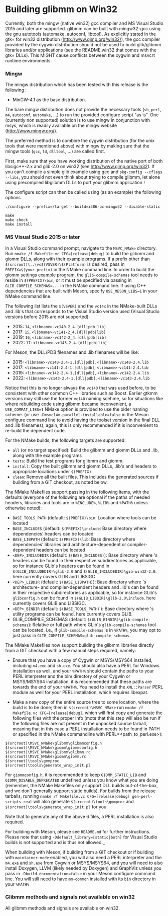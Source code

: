 Building glibmm on Win32
=

Currently, both the mingw (native win32) gcc compiler and MS Visual
Studio 2015 and later are supported. glibmm can be built with
mingw32-gcc using the gnu autotools (automake, autoconf, libtool).
As explicitly stated in the gtk+ for win32 distribution
(http://www.gimp.org/win32/), the gcc compiler provided by the cygwin
distribution should not be used to build glib/glibmm libraries and/or
applications (see the README.win32 that comes with the gtk+ DLLs).
This MIGHT cause conflicts between the cygwin and msvcrt runtime
environments.

### Mingw

The mingw distribution which has been tested with this release is the
following :

* MinGW-4.1 as the base distribution.

The bare mingw distribution does not provide the necessary tools (`sh`, `perl`, 
`m4`, `autoconf`, `automake`, ...) to run the provided configure script "as is". One
(currently non supported) solution is to use mingw in conjunction with msys,
which is readily available on the mingw website (http://www.mingw.org/).

The preferred method is to combine the cygwin distribution (for the unix tools
that were mentioned above) with mingw by making sure that the mingw
tools (`gcc`, `ld`, `dlltool`, ...) are called first.

First, make sure that you have working distribution of the native port
of both libsigc++-2.x and glib-2.0 on win32 (see
http://www.gimp.org/win32). If you can't compile a simple glib example
using gcc and `pkg-config --cflags --libs`, you should not even think
about trying to compile glibmm, let alone using precompiled libglibmm
DLLs to port your glibmm application !

The configure script can then be called using (as an example) the
following options

```
./configure --prefix=/target --build=i386-pc-mingw32 --disable-static

make
make check
make install
```


### MS Visual Studio 2015 or later

In a Visual Studio command prompt, navigate to the `MSVC_NMake` directory.
Run `nmake /f Makefile.vc CFG=[release|debug]` to build the glibmm and
giomm DLLs, along with their example programs.  If a prefix other than
`$(srcroot)\..\vs$(VSVER)\$(Platform)` is desired, pass in `PREFIX=$(your_prefix)`
in the NMake command line.  In order to build the giomm settings example
program, the `glib-compile-schemas` tool needs to reside in `$(PREFIX)\bin`, or
it must be specified via passing in `GLIB_COMPILE_SCHEMAS=...` in the NMake
command line.  If using C++ dependencies that are built with Meson, specify
`USE_MESON_LIBS=1` in your NMake command line.

The following list lists the `$(VSVER)` and the `vc14x` in the NMake-built DLLs and .lib's that
corresponds to the Visual Studio version used (Visual Studio versions before 2015 are not
supported):
  * 2015: `14`, `<libname>-vc140-2_4.[dll|pdb|lib]`
  * 2017: `15`, `<libname>-vc141-2_4.[dll|pdb|lib]`
  * 2019: `16`, `<libname>-vc142-2_4.[dll|pdb|lib]`
  * 2022: `17`: `<libname>-vc143-2_4.[dll|pdb|lib]`

For Meson, the DLL/PDB filenames and .lib filenames will be like:
  * 2015: `<libname>-vc140-2.4-1.[dll|pdb]`, `<libname>-vc140-2.4.lib`
  * 2017: `<libname>-vc141-2.4-1.[dll|pdb]`, `<libname>-vc141-2.4.lib`
  * 2019: `<libname>-vc142-2.4-1.[dll|pdb]`, `<libname>-vc142-2.4.lib`
  * 2022: `<libname>-vc143-2.4-1.[dll|pdb]`, `<libname>-vc143-2.4.lib`

Notice that this is no longer always the `vc140` that was used before, to be consistent with
other common C++ libraries such as Boost.  Earlier gtkmm versions may still use the former
`vc140` naming scehme, so for situations like where rebuilding code using glibmm became
inconvenient, a `USE_COMPAT_LIBS=1` NMake option is provided to use the older naming scheme.
(or use `-Dmsvc14x-parallel-installable=false` in the Meson configure command line
to avoid having the toolset version in the final DLL and .lib filenames);
again, this is only recommended if it is inconvenient to re-build the
dependent code.

For the NMake builds, the following targets are supported:

  * `all` (or no target specified): Build the glibmm and giomm DLLs and .lib,
along with the example programs
  * `tests`: Build the test programs for glibmm and giomm.
  * `install`: Copy the built glibmm and giomm DLLs, .lib's and headers to appropriate locations
under `$(PREFIX)`.
  * `clean`: Remove all the built files.  This includes the generated sources if building from a
GIT checkout, as noted below.

The NMake Makefiles support passing in the following items, with the defaults (everyone of the
following are optional if the paths of needed headers, libraries and tools are in `%INCLUDE%`,
`%LIB%` and `%PATH%` unless otherwise noted):
  * `BASE_TOOLS_PATH` (default: `$(PREFIX)\bin`: Location where tools can be located
  * `BASE_INCLUDES` (default: `$(PREFIX)\include`: Base directory where dependencies' headers can
  be located
  * `BASE_LIBPATH` (default: `$(PREFIX)\lib`: Base directory where dependencies' libraries and
  architecture-dependent or compiler-dependent headers can be located
  * `<DEP>_INCLUDEDIR` (default: `$(BASE_INCLUDES)`): Base directory where <DEP>'s headers can be
  found in their respective subdirectories as applicable, so for instance GLib's headers can be
  found in `$(GLIB_INCLUDEDIR)\glib-2.0` and `$(GLIB_INCLUDEDIR)\gio-win32-2.0`.  <DEP> here
  currently covers GLIB and LIBSIGC
  * `<DEP>_LIBDIR` (default: `$(BASE_LIBPATH)`): Base directory where <DEP>'s architecture-
  and compiler-dependent headers and .lib's can be found in their respective subdirectories as
  applicable, so for instance GLib's `glibconfig.h` can be found in
  `$(GLIB_LIBDIR)\glib-2.0\include`. <DEP> here currently covers GLIB and LIBSIGC.
  * `<DEP>_BINDIR` (default: `$(BASE_TOOLS_PATH`)`): Base directory where <DEP>'s utility programs
  can be found. <DEP> here currently covers GLIB.
  * GLIB_COMPILE_SCHEMAS (default: `$(GLIB_BINDIR)\glib-compile-schemas`): Relative or full path
  where GLib's `glib-compile-schemas` tool can be located, i.e., if `glib-compile-schemas` is in
  `%PATH%`, you may opt to just pass in `GLIB_COMPILE_SCHEMAS=glib-compile-schemas`.

The NMake Makefiles now support building the glibmm libraries directly from a GIT checkout
with a few manual steps required, namely:

  * Ensure that you have a copy of Cygwin or MSYS/MSYS64 installed, including
`m4.exe` and `sh.exe`.  You should also have a PERL for Windows installation
as well, and your `%PATH%` should contain the paths to your PERL interpreter
and the bin\ directory of your Cygwin or MSYS/MSYS64 installation, it is recommended
that these paths are towards the end of your `%PATH%`. You need to install the
`XML::Parser` PERL module as well for your PERL installation, which requires libexpat.

  * Make a new copy of the entire source tree to some location, where the build
is to be done; then in `$(srcroot)\MSVC_NMake` run `nmake /f Makefile.vc CFG=[release|debug]`,
which will first copy and generate the following files with the proper info (mote that this step
will also be run if the following files are not present in the unpacked source tarball, meaning
that in this case a PERL installation needs to be found in PATH or specified in the NMake
commandline with PERL=<path_to_perl.exe>):
```
$(srcroot)\MSVC_NMake\glibmm\glibmmconfig.h
$(srcroot)\MSVC_NMake\giomm\giommconfig.h
$(srcroot)\MSVC_NMake\glibmm\glibmm.rc
$(srcroot)\MSVC_NMake\giomm\giomm.rc
$(srcroot)\tools\gmmproc
$(srcroot)\tools\generate_wrap_init.pl
```

For `giommconfig.h`, it is recommended to keep `GIOMM_STATIC_LIB` and `GIOMM_DISABLE_DEPRECATED`
undefined unless you know what you are doing (remember, the NMake Makefiles only support DLL
builds out-of-the-box, and we don't generally support static builds).  For builds from the release
tarballs, running `nmake /f Makefile.vc CFG=[release|debug] gen-perl-scripts-real` will
also generate `$(srcroot)\tools\gmmproc` and `$(srcroot)\tools\generate_wrap_init.pl` for you.

Note that to generate any of the above 6 files, a PERL installation is also required.

For building with Meson, please see `README.md` for further instructions. Please note that
using `-Ddefault_library=[static|both]` for Visual Studio builds is not supported and
is thus not allowed._

When building with Meson, if building from a GIT checkout or if building with `maintainer-mode`
enabled, you will also need a PERL interpreter and the `m4.exe` and `sh.exe` from Cygwin or
MSYS/MSYS64, and you will need to also install Doxygen, LLVM (likely needed by Doxygen) and
GraphViz unless you pass in `-Dbuild-documentation=false` in your Meson configure command
line.  You will still need to have `mm-common` installed with its `bin` directory in your
`%PATH%`

### Glibmm methods and signals not available on win32

All glibmm methods and signals are available on win32.


